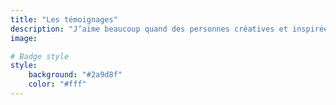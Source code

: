 ```yaml
---
title: "Les témoignages"
description: "J’aime beaucoup quand des personnes créatives et inspirées partagent leur expérience et leur savoir dans le domaine de l’autonomie. Cela a toujours été une occasion d’apprendre quelque chose de nouveau. Ici, je partage les notes que j'ai prises sur les longues vidéos sur le sujet."
image:

# Badge style
style:
    background: "#2a9d8f"
    color: "#fff"
---
```

